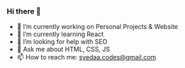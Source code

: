 ### Hi there 👋

- 🔭 I’m currently working on Personal Projects & Website
- 🌱 I’m currently learning React
- 🤔 I’m looking for help with SEO
- 💬 Ask me about HTML, CSS, JS
- 📫 How to reach me: syedaa.codes@gmail.com

